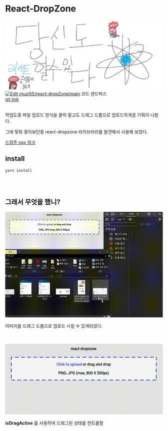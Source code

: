 # React-DropZone

![Alt text](src/assets/img/%EB%8B%B9%EC%8B%A0%EB%8F%84%ED%95%A0%EC%88%98%EC%9E%88%EB%8B%A4%EB%A6%AC%EC%95%A1%ED%8A%B8.jpg)
[![Edit muzi55/react-dropZone/main](https://codesandbox.io/static/img/play-codesandbox.svg)](https://codesandbox.io/p/github/muzi55/react-dropZone/main?file=%2Fsrc%2FApp.js&embed=1&showConsole=true)
코드 샌드박스
<br />
[git link](https://github.com/muzi55/react-dropZone)
<br />
<br />

작업도중 파일 업로드 방식을 클릭 말고도 드래그 드롭으로 업로드하게끔 기획이 나왔다.

그에 맞춰 찾아보던중 react-dropzone 라이브러리를 발견해서 사용해 보았다.

[드랍존 npx 링크](https://www.npmjs.com/package/react-dropzone)
<br />

## install

```
yarn install
```

<br />
<br />

## 그래서 무엇을 했니?

![미리보기1](src/assets/img1.gif)

이미지를 드래그 드롭으로 업로드 시킬 수 있게되었다.
<br />
<br />
<br />

![Alt text](src/assets/img3.gif)

**isDragActive** 를 사용하여 드래그된 상태를 컨트롤함
<br />
<br />
<br />

<!-- 아직 못한것은 input accept 속성과, 크기제한 이다. -->
